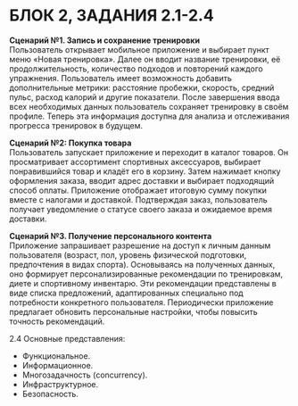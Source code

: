 # БЛОК 2, ЗАДАНИЯ 2.1-2.4

**Cценарий №1. Запись и сохранение тренировки**  
Пользователь открывает мобильное приложение и выбирает пункт меню «Новая тренировка». Далее он вводит название тренировки, её продолжительность, количество подходов и повторений каждого упражнения. Пользователь имеет возможность добавить дополнительные метрики: расстояние пробежки, скорость, средний пульс, расход калорий и другие показатели. После завершения ввода всех необходимых данных пользователь сохраняет тренировку в своём профиле. Теперь эта информация доступна для анализа и отслеживания прогресса тренировок в будущем.

**Cценарий №2: Покупка товара**  
Пользователь запускает приложение и переходит в каталог товаров. Он просматривает ассортимент спортивных аксессуаров, выбирает понравившийся товар и кладёт его в корзину. Затем нажимает кнопку оформления заказа, вводит адрес доставки и выбирает подходящий способ оплаты. Приложение отображает итоговую сумму покупки вместе с налогами и доставкой. Подтверждая заказ, пользователь получает уведомление о статусе своего заказа и ожидаемое время доставки.

**Cценарий №3. Получение персонального контента**   
Приложение запрашивает разрешение на доступ к личным данным пользователя (возраст, пол, уровень физической подготовки, предпочтения в видах спорта). Основываясь на полученных данных, оно формирует персонализированные рекомендации по тренировкам, диете и спортивному инвентарю. Эти рекомендации представлены в виде списка предложений, адаптированных специально под потребности конкретного пользователя. Периодически приложение предлагает обновить персональные настройки, чтобы повысить точность рекомендаций.


2.4 Основные представления:

- Функциональное.
- Информационное.
- Многозадачность (concurrency).
- Инфраструктурное.
- Безопасность.
